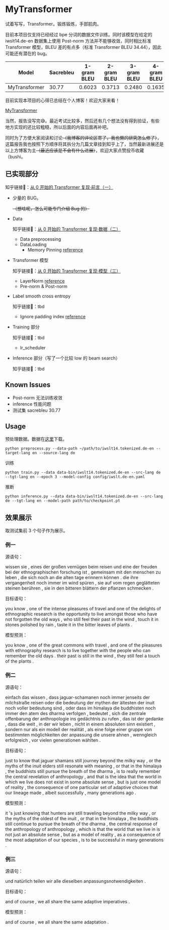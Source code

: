 # MyTransformer

试着写写，Transformer。锻炼锻炼，手部肌肉。

目前本项目仅支持已经经过 bpe 分词的数据文件训练。同时该模型在给定的 iwslt14.de-en 数据集上使用 Post-norm 方法并不能够收敛，同时相比标准 Transformer 模型，BLEU 差的有点多（标准 Transformer BLEU 34.44），因此可能还有潜在的 bug。

| Model         | Sacrebleu | 1-gram BLEU | 2-gram BLEU | 3-gram BLEU | 4-gram BLEU | BLEU-4 |
| ------------- | --------- | ----------- | ----------- | ----------- | ----------- | ------ |
| MyTransformer | 30.77     | 0.6023      | 0.3713      | 0.2480      | 0.1635      | 0.2543 |

目前实现本项目的心得已总结在个人博客！欢迎大家来看！

[MyTransformer](https://pzzzzz5142.github.io/学习/NLP/MyTransformer)

当然，报告没写完😅。最近考试比较多，然后还有几个想法没有得到验证，有些地方实现的还比较粗糙，所以后面的内容后面再补吧。

同时为了方便大家阅读和讨论~~（我博客的评论区寄了，我也懒的研究怎么修了）~~，这篇报告我也按照下方顺序将其拆分为几篇文章挂到知乎上了，当然最新进展还是以上方博客为主~~（最近应该是不会有什么进展）~~，欢迎大家点赞投币收藏（bushi。

## 已实现部分

知乎链接🔗：[从 0 开始的 Transformer 复现·前言（一）](https://zhuanlan.zhihu.com/p/437981886)

+ 少量的 BUG。

    ~~（想啥呢，怎么可能专门介绍 Bug 的）~~

+ Data

    知乎链接🔗：[从 0 开始的 Transformer 复现·数据（二）](https://zhuanlan.zhihu.com/p/438123116)

    + Data preprocessing
    + DataLoading
        + Memory Pinning [reference](https://pytorch.org/docs/stable/data.html#memory-pinning)

+ Transformer 模型
    
    知乎链接🔗：[从 0 开始的 Transformer 复现·模型（三）](https://zhuanlan.zhihu.com/p/438632726)

    + LayerNorm [reference](https://pytorch.org/docs/stable/generated/torch.nn.LayerNorm.html?highlight=layer#torch.nn.LayerNorm)
    + Pre-norm & Post-norm
    
+ Label smooth cross entropy
    
    知乎链接🔗：tbd
    
    + Ignore padding index [reference](https://discuss.pytorch.org/t/ignore-index-in-the-cross-entropy-loss/25006/9)
    
+ Training 部分
    
    知乎链接🔗：tbd
    
    + lr_scheduler
    
+ Inference 部分（写了一个比较 low 的 beam search）

    知乎链接🔗：tbd

## Known Issues

+ Post-norm 无法训练收敛
+ inference 性能问题
+ 测试集 sacrebleu 30.77

## Usage

预处理数据。数据在[这里](https://git.io/JPK9N)下载。

```
python preprocess.py --data-path ~/path/to/iwslt14.tokenized.de-en --target-lang en --source-lang de
```

训练

```
python train.py --data data-bin/iwslt14.tokenized.de-en --src-lang de --tgt-lang en --epoch 3 --model-config config/iwslt.de-en.yaml
```

推断

```
python inference.py --data data-bin/iwslt14.tokenized.de-en --src-lang de --tgt-lang en --model-path path/to/checkpoint.pt
```

## 效果展示

取测试集前 3 个句子作为展示。

### 例一

源语句：

wissen sie , eines der großen vernügen beim reisen und eine der freuden bei der ethnographischen forschung ist , gemeinsam mit den menschen zu leben , die sich noch an die alten tage erinnern können . die ihre vergangenheit noch immer im wind spüren , sie auf vom regen geglätteten steinen berühren , sie in den bitteren blättern der pflanzen schmecken .

目标语句：

you know , one of the intense pleasures of travel and one of the delights of ethnographic research is the opportunity to live amongst those who have not forgotten the old ways , who still feel their past in the wind , touch it in stones polished by rain , taste it in the bitter leaves of plants .

模型预测：

you know , one of the great commons with travel , and one of the pleasures with ethnography research is to live together with the people who can remember the old days . their past is still in the wind , they still feel a touch of the plants .

### 例二

源语句：

einfach das wissen , dass jaguar-schamanen noch immer jenseits der milchstraße reisen oder die bedeutung der mythen der ältesten der inuit noch voller bedeutung sind , oder dass im himalaya die buddhisten noch immer den atem des dharma verfolgen , bedeutet , sich die zentrale offenbarung der anthropologie ins gedächtnis zu rufen , das ist der gedanke , dass die welt , in der wir leben , nicht in einem absoluten sinn existiert , sondern nur als ein modell der realität , als eine folge einer gruppe von bestimmten möglichkeiten der anpassung die unsere ahnen , wenngleich erfolgreich , vor vielen generationen wählten .

目标语句：

just to know that jaguar shamans still journey beyond the milky way , or the myths of the inuit elders still resonate with meaning , or that in the himalaya , the buddhists still pursue the breath of the dharma , is to really remember the central revelation of anthropology , and that is the idea that the world in which we live does not exist in some absolute sense , but is just one model of reality , the consequence of one particular set of adaptive choices that our lineage made , albeit successfully , many generations ago .

模型预测：

it &apos;s just knowing that hunters are still traveling beyond the milky way , or the myths of the oldest of the inuit , or that in the himalaya , the buddhists still continue to pursue the breath of the dharma , the central response of the anthropology of anthropology , which is that the world that we live in is not just an absolute sense , but as a model of reality , as a consequence of the most adaptation of our species , is to be successful in many generations .

### 例三

源语句：

und natürlich teilen wir alle dieselben anpassungsnotwendigkeiten .

目标语句：

and of course , we all share the same adaptive imperatives .

模型预测：

and of course , we all share the same adaptation .

